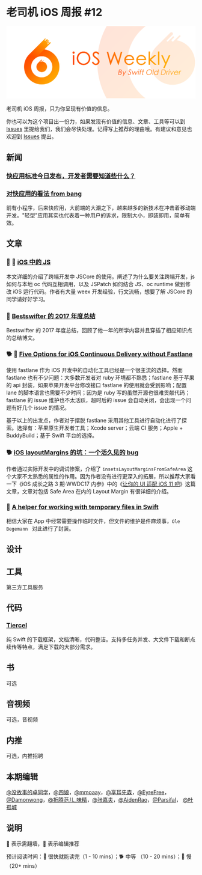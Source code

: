 # 老司机 iOS 周报 #12

![ios-weekly](../assets/ios-weekly.png)

老司机 iOS 周报，只为你呈现有价值的信息。

你也可以为这个项目出一份力，如果发现有价值的信息、文章、工具等可以到 [Issues](https://github.com/SwiftOldDriver/iOS-Weekly/issues) 里提给我们，我们会尽快处理。记得写上推荐的理由哦。有建议和意见也欢迎到 [Issues](https://github.com/SwiftOldDriver/iOS-Weekly/issues) 提出。

## 新闻

### [快应用标准今日发布，开发者需要知道些什么？](https://mp.weixin.qq.com/s/e5UlzM82z2tM-ow6iRfJTQ)

### [对快应用的看法 from bang](http://blog.cnbang.net/internet/3554/)

前有小程序，后来快应用，大前端的大潮之下，越来越多的新技术在冲击着移动端开发。"轻型"应用其实也代表着一种用户的诉求，限制大小，即装即用，简单有效。

## 文章

### 🐢 🌟 [iOS 中的 JS](https://zhuanlan.zhihu.com/p/34646281)

本文详细的介绍了跨端开发中 JSCore 的使用。阐述了为什么要关注跨端开发，js 如何与本地 oc 代码互相调用，以及 JSPatch 如何结合 JS、oc runtime 做到修改 iOS 运行代码。作者有大量 weex 开发经验，行文流畅，想要了解 JSCore 的同学请好好学习。

### 🐢 [Bestswifter 的 2017 年度总结](https://github.com/bestswifter/blog/blob/master/articles/2017-conclusion.md)

Bestswifter 的 2017 年度总结，回顾了他一年的所学内容并且穿插了相应知识点的总结博文。

### 🐕 🚧 [Five Options for iOS Continuous Delivery without Fastlane](https://medium.com/xcblog/five-options-for-ios-continuous-delivery-without-fastlane-2a32e05ddf3d)

使用 fastlane 作为 iOS 开发中的自动化工具已经是一个很主流的选择。然而 fastlane 也有不少问题：大多数开发者对 ruby 环境都不熟悉；fastlane 基于苹果的 api 封装，如果苹果开发平台修改接口 fastlane 的使用就会受到影响；配置 lane 的脚本语言也需要不少时间；因为是 ruby 写的虽然开源也很难贡献代码；fastlane 的 issue 维护也不太活跃，超时后的 issue 会自动关闭，会出现一个问题有好几个 issue 的情况。

基于以上的出发点，作者对于摆脱 fastlane 采用其他工具进行自动化进行了探索。选择有：苹果原生开发者工具；Xcode server；云端 CI 服务；Apple + BuddyBuild；基于 Swift 平台的选择。

### 🐕 [iOS layoutMargins 的坑：一个活久见的 bug](https://juejin.im/post/5aae37576fb9a028bf051a2c)

作者通过实际开发中的调试惨案，介绍了 `insetsLayoutMarginsFromSafeArea` 这个大家不太熟悉的属性的作用。因为作者没有进行更深入的拓展，所以推荐大家看一下《iOS 成长之路 3 期·WWDC17 内参》中的《[让你的 UI 适配 iOS 11 吧](https://xiaozhuanlan.com/topic/8497036152)》这篇文章，文章对包括 Safe Area 在内的 Layout Margin 有很详细的介绍。

### 🐎 [A helper for working with temporary files in Swift](https://oleb.net/blog/2018/03/temp-file-helper/)

相信大家在 App 中经常需要操作临时文件，但文件的维护是件麻烦事，`Ole Begemann
` 对此进行了封装。

## 设计

## 工具

第三方工具服务

## 代码

### [Tiercel](https://github.com/Danie1s/Tiercel)

纯 Swift 的下载框架，文档清晰，代码整洁。支持多任务并发、大文件下载和断点续传等特点，满足下载的大部分需求。

## 书

可选

## 音视频

可选，音视频

## 内推

可选，内推招聘

## 本期编辑

[@没故事的卓同学](https://weibo.com/1926303682/profile)，[@四娘](https://kemchenj.github.io)，[@mmoaay](https://weibo.com/u/1302422271)，[@享耳先森](https://github.com/iblacksun)，[@EyreFree](https://weibo.com/eyrefree777)，[@Damonwong](https://weibo.com/damonone)，[@折腾范儿_味精](http://weibo.com/agvicking)，[@张嘉夫](https://weibo.com/2949394297)，[@AidenRao](https://weibo.com/AidenRao)，[@Parsifal](https://weibo.com/parsifalchang)， [@叶孤城](https://weibo.com/u/1438670852)

## 说明

🚧 表示需翻墙，🌟 表示编辑推荐

预计阅读时间：🐎 很快就能读完（1 - 10 mins）；🐕 中等 （10 - 20 mins）；🐢 慢（20+ mins）
